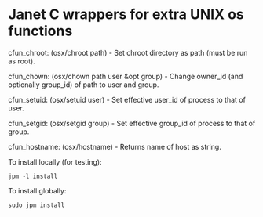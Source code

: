 # Janet C wrappers for extra UNIX os functions

cfun_chroot:
    (osx/chroot path) - Set chroot directory as path (must be run as root).

cfun_chown:
    (osx/chown path user &opt group) - Change owner_id (and optionally
    group_id) of path to user and group.

cfun_setuid:
     (osx/setuid user) - Set effective user_id of process to that of user.

 cfun_setgid:
     (osx/setgid group) - Set effective group_id of process to that of group.

cfun_hostname:
     (osx/hostname) - Returns name of host as string.

To install locally (for testing):

``` shell
jpm -l install
```

To install globally:

```shell
sudo jpm install
```
